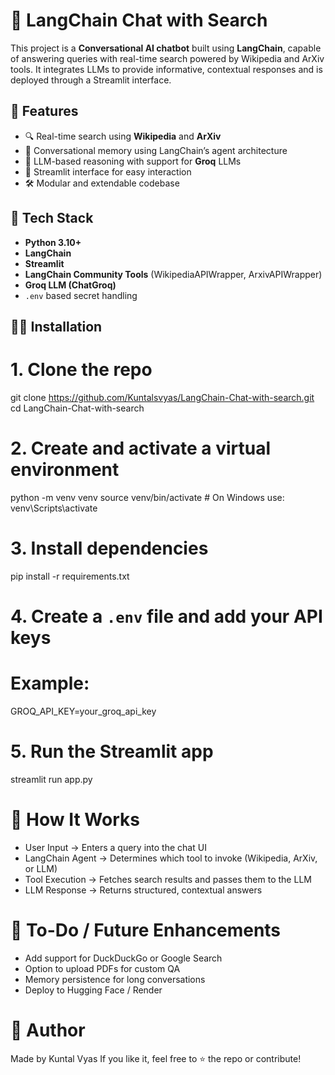 # 🧠 LangChain Chat with Search

This project is a **Conversational AI chatbot** built using **LangChain**, capable of answering queries with real-time search powered by Wikipedia and ArXiv tools. It integrates LLMs to provide informative, contextual responses and is deployed through a Streamlit interface.

## 🚀 Features

- 🔍 Real-time search using **Wikipedia** and **ArXiv**
- 🧠 Conversational memory using LangChain’s agent architecture
- 🤖 LLM-based reasoning with support for **Groq** LLMs
- 💬 Streamlit interface for easy interaction
- 🛠️ Modular and extendable codebase

## 🧰 Tech Stack

- **Python 3.10+**
- **LangChain**
- **Streamlit**
- **LangChain Community Tools** (WikipediaAPIWrapper, ArxivAPIWrapper)
- **Groq LLM (ChatGroq)**
- `.env` based secret handling

## 🧑‍💻 Installation

# 1. Clone the repo
git clone https://github.com/Kuntalsvyas/LangChain-Chat-with-search.git
cd LangChain-Chat-with-search

# 2. Create and activate a virtual environment
python -m venv venv
source venv/bin/activate  # On Windows use: venv\Scripts\activate

# 3. Install dependencies
pip install -r requirements.txt

# 4. Create a `.env` file and add your API keys
# Example:
GROQ_API_KEY=your_groq_api_key

# 5. Run the Streamlit app
streamlit run app.py

# 🧪 How It Works
- User Input → Enters a query into the chat UI
- LangChain Agent → Determines which tool to invoke (Wikipedia, ArXiv, or LLM)
- Tool Execution → Fetches search results and passes them to the LLM
- LLM Response → Returns structured, contextual answers

# 📌 To-Do / Future Enhancements
 - Add support for DuckDuckGo or Google Search
 - Option to upload PDFs for custom QA
 - Memory persistence for long conversations
 - Deploy to Hugging Face / Render

# 🙌 Author
Made by Kuntal Vyas
If you like it, feel free to ⭐ the repo or contribute!

